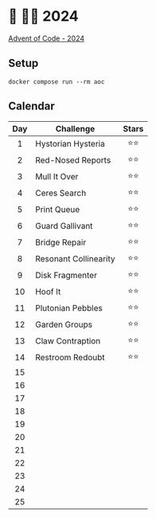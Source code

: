 # 🎄 👨‍💻 2024

[Advent of Code - 2024](https://adventofcode.com/2024)

## Setup

```shell
docker compose run --rm aoc
```

## Calendar

| Day | Challenge             | Stars  |
| :-: | --------------------- | :----: |
|  1  | Hystorian Hysteria    | ⭐️⭐️ |
|  2  | Red-Nosed Reports     |  ⭐⭐  |
|  3  | Mull It Over          |  ⭐⭐  |
|  4  | Ceres Search          |  ⭐⭐  |
|  5  | Print Queue           |  ⭐⭐  |
|  6  | Guard Gallivant       |  ⭐⭐  |
|  7  | Bridge Repair         |  ⭐⭐  |
|  8  | Resonant Collinearity |  ⭐⭐  |
|  9  | Disk Fragmenter       |  ⭐⭐  |
| 10  | Hoof It               |  ⭐⭐  |
| 11  | Plutonian Pebbles     |  ⭐⭐  |
| 12  | Garden Groups         |  ⭐⭐  |
| 13  | Claw Contraption      |  ⭐⭐  |
| 14  | Restroom Redoubt      |  ⭐⭐  |
| 15  |                       |        |
| 16  |                       |        |
| 17  |                       |        |
| 18  |                       |        |
| 19  |                       |        |
| 20  |                       |        |
| 21  |                       |        |
| 22  |                       |        |
| 23  |                       |        |
| 24  |                       |        |
| 25  |                       |        |
